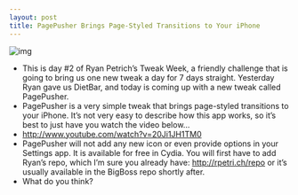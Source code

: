 ```yaml
---
layout: post
title: PagePusher Brings Page-Styled Transitions to Your iPhone
---
```

![img](http://media.idownloadblog.com/wp-content/uploads/2011/06/PagePusher.jpeg)
* This is day #2 of Ryan Petrich’s Tweak Week, a friendly challenge that is going to bring us one new tweak a day for 7 days straight. Yesterday Ryan gave us DietBar, and today is coming up with a new tweak called PagePusher.
* PagePusher is a very simple tweak that brings page-styled transitions to your iPhone. It’s not very easy to describe how this app works, so it’s best to just have you watch the video below…
* http://www.youtube.com/watch?v=20Ji1JH1TM0
* PagePusher will not add any new icon or even provide options in your Settings app. It is available for free in Cydia. You will first have to add Ryan’s repo, which I’m sure you already have: http://rpetri.ch/repo or it’s usually available in the BigBoss repo shortly after.
* What do you think?

